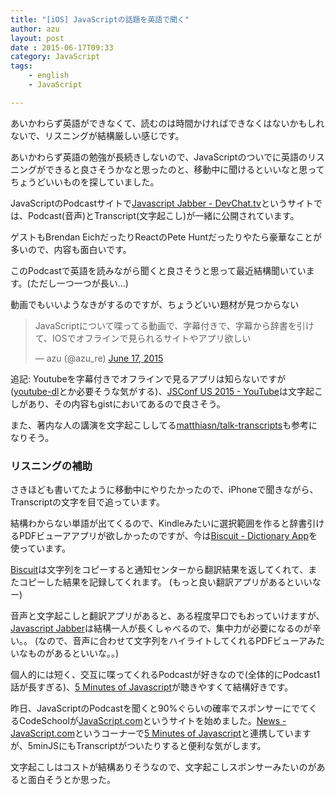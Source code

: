 ```yaml
---
title: "[iOS] JavaScriptの話題を英語で聞く"
author: azu
layout: post
date : 2015-06-17T09:33
category: JavaScript
tags:
    - english
    - JavaScript

---
```


あいかわらず英語ができなくて、読むのは時間かければできなくはないかもしれないで、リスニングが結構厳しい感じです。

あいかわらず英語の勉強が長続きしないので、JavaScriptのついでに英語のリスニングができると良さそうかなと思ったのと、移動中に聞けるといいなと思ってちょうどいいものを探していました。

JavaScriptのPodcastサイトで[Javascript Jabber - DevChat.tv](http://devchat.tv/js-jabber "Javascript Jabber - DevChat.tv")というサイトでは、Podcast(音声)とTranscript(文字起こし)が一緒に公開されています。

ゲストもBrendan EichだったりReactのPete Huntだったりやたら豪華なことが多いので、内容も面白いです。

このPodcastで英語を読みながら聞くと良さそうと思って最近結構聞いています。(ただし一つ一つが長い…)

動画でもいいようなきがするのですが、ちょうどいい題材が見つからない

<blockquote class="twitter-tweet" lang="en"><p lang="ja" dir="ltr">JavaScriptについて喋ってる動画で、字幕付きで、字幕から辞書を引けて、IOSでオフラインで見られるサイトやアプリ欲しい</p>&mdash; azu (@azu_re) <a href="https://twitter.com/azu_re/status/610974338137731072">June 17, 2015</a></blockquote>
<script async src="//platform.twitter.com/widgets.js" charset="utf-8"></script>

追記: Youtubeを字幕付きでオフラインで見るアプリは知らないですが([youtube-dl](https://github.com/rg3/youtube-dl "youtube-dl")とか必要そうな気がする)、[JSConf US 2015 - YouTube](https://www.youtube.com/playlist?list=PL37ZVnwpeshEkVjFZlLm1krvx0mPYPOoq "JSConf US 2015 - YouTube")は文字起こしがあり、その内容もgistにおいてあるので良さそう。

また、著内な人の講演を文字起こししてる[matthiasn/talk-transcripts](https://github.com/matthiasn/talk-transcripts "matthiasn/talk-transcripts")も参考になりそう。

### リスニングの補助

さきほども書いてたように移動中にやりたかったので、iPhoneで聞きながら、Transcriptの文字を目で追っています。

結構わからない単語が出てくるので、Kindleみたいに選択範囲を作ると辞書引けるPDFビューアアプリが欲しかったのですが、今は[Biscuit - Dictionary App](http://getbiscuit.com/ "Biscuit - Dictionary App")を使っています。

[Biscuit](http://getbiscuit.com/ "Biscuit")は文字列をコピーすると通知センターから翻訳結果を返してくれて、またコピーした結果を記録してくれます。
(もっと良い翻訳アプリがあるといいなー)

音声と文字起こしと翻訳アプリがあると、ある程度早口でもおっていけますが、[Javascript Jabber](http://devchat.tv/js-jabber "Javascript Jabber - DevChat.tv")は結構一人が長くしゃべるので、集中力が必要になるのが辛い。。
(なので、音声に合わせて文字列をハイライトしてくれるPDFビューアみたいなものがあるといいな。。)

個人的には短く、交互に喋ってくれるPodcastが好きなので(全体的にPodcast1話が長すぎる)、[5 Minutes of Javascript](https://fivejs.codeschool.com/ "5 Minutes of Javascript")が聴きやすくて結構好きです。

昨日、JavaScriptのPodcastを聞くと90%ぐらいの確率でスポンサーにでてくるCodeSchoolが[JavaScript.com](https://www.javascript.com/ "JavaScript.com")というサイトを始めました。[News - JavaScript.com](https://www.javascript.com/news "News - JavaScript.com")というコーナーで[5 Minutes of Javascript](https://fivejs.codeschool.com/ "5 Minutes of Javascript")と連携していますが、5minJSにもTranscriptがついたりすると便利な気がします。

文字起こしはコストが結構ありそうなので、文字起こしスポンサーみたいのがあると面白そうとか思った。
